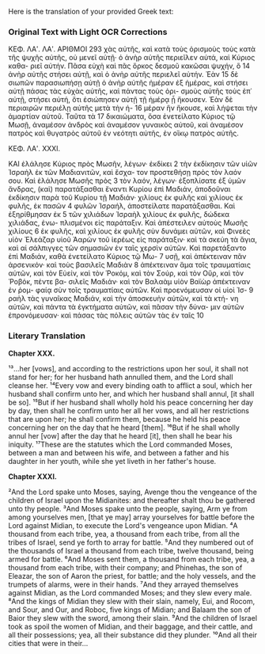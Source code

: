 Here is the translation of your provided Greek text:

### Original Text with Light OCR Corrections

ΚΕΦ. ΛΑʹ. ΛΑʹ. ΑΡΙΘΜΟΙ 293
χὰς αὐτῆς, καὶ κατὰ τοὺς ὁρισμοὺς τοὺς κατὰ τῆς ψυχῆς αὐτῆς,
οὐ μενεῖ αὐτῇ· ὁ ἀνὴρ αὐτῆς περιεῖλεν αὐτά, καὶ Κύριος καθα-
ριεῖ αὐτήν. Πᾶσα εὐχὴ καὶ πᾶς ὅρκος δεσμοῦ κακῶσαι ψυχήν, ὃ 14
ἀνὴρ αὐτῆς στήσει αὐτῇ, καὶ ὁ ἀνὴρ αὐτῆς περιελεῖ αὐτήν. Ἐὰν 15
δὲ σιωπῶν παρασιωπήσῃ αὐτῇ ὁ ἀνὴρ αὐτῆς ἡμέραν ἐξ ἡμέρας,
καὶ στήσει αὐτῇ πάσας τὰς εὐχὰς αὐτῆς, καὶ πάντας τοὺς ὁρι-
σμοὺς αὐτῆς τοὺς ἐπ᾿ αὐτῇ, στήσει αὐτή, ὅτι ἐσιώπησεν αὐτῇ τῇ
ἡμέρᾳ ᾗ ἤκουσεν. Ἐὰν δὲ περιαιρῶν περιέλῃ αὐτῆς μετὰ τὴν ἡ- 16
μέραν ἣν ἤκουσε, καὶ λήψεται τὴν ἁμαρτίαν αὐτοῦ. Ταῦτα τὰ 17
δικαιώματα, ὅσα ἐνετείλατο Κύριος τῷ Μωσῇ, ἀναμέσον ἀνδρὸς
καὶ ἀναμέσον γυναικὸς αὐτοῦ, καὶ ἀναμέσον πατρὸς καὶ θυγατρὸς
αὐτοῦ ἐν νεότητι αὐτῆς, ἐν οἴκῳ πατρὸς αὐτῆς.

ΚΕΦ. ΛΑʹ. XXXI.

ΚΑΙ ἐλάλησε Κύριος πρὸς Μωσῆν, λέγων· ἐκδίκει 2
τὴν ἐκδίκησιν τῶν υἱῶν Ἰσραὴλ ἐκ τῶν Μαδιανιτῶν, καὶ ἔσχα-
τον προστεθήσῃ πρὸς τὸν λαόν σου. Καὶ ἐλάλησε Μωσῆς πρὸς 3
τὸν λαόν, λέγων· ἐξοπλίσατε ἐξ ὑμῶν ἄνδρας, (καὶ) παρατάξασθαι
ἔναντι Κυρίου ἐπὶ Μαδιάν, ἀποδοῦναι ἐκδίκησιν παρὰ τοῦ Κυρίου
τῇ Μαδιάν· χιλίους ἐκ φυλῆς καὶ χιλίους ἐκ φυλῆς, ἐκ πασῶν 4
φυλῶν Ἰσραήλ, ἀποστείλατε παρατάξασθαι. Καὶ ἐξηρίθμησαν ἐκ 5
τῶν χιλιάδων Ἰσραὴλ χιλίους ἐκ φυλῆς, δώδεκα χιλιάδας, ἐνω-
πλισμένοι εἰς παράταξιν. Καὶ ἀπέστειλεν αὐτοὺς Μωσῆς χιλίους 6
ἐκ φυλῆς, καὶ χιλίους ἐκ φυλῆς σὺν δυνάμει αὐτῶν, καὶ Φινεὲς
υἱὸν Ἐλεάζαρ υἱοῦ Ἀαρὼν τοῦ ἱερέως εἰς παράταξιν· καὶ τὰ σκεύη
τὰ ἅγια, καὶ αἱ σάλπιγγες τῶν σημασιῶν ἐν ταῖς χερσὶν αὐτῶν.
Καὶ παρετάξαντο ἐπὶ Μαδιάν, καθὰ ἐνετείλατο Κύριος τῷ Μω- 7
υσῇ, καὶ ἀπέκτειναν πᾶν ἀρσενικόν· καὶ τοὺς βασιλεῖς Μαδιὰν 8
ἀπέκτειναν ἅμα τοῖς τραυματίαις αὐτῶν, καὶ τὸν Εὐείν, καὶ τὸν
Ῥοκόμ, καὶ τὸν Σούρ, καὶ τὸν Οὔρ, καὶ τὸν Ῥοβόκ, πέντε βα-
σιλεῖς Μαδιάν· καὶ τὸν Βαλαὰμ υἱὸν Βαϊὼρ ἀπέκτειναν ἐν ῥομ-
φαίᾳ σὺν τοῖς τραυματίαις αὐτῶν. Καὶ προενόμευσαν οἱ υἱοὶ Ἰσ- 9
ραὴλ τὰς γυναῖκας Μαδιάν, καὶ τὴν ἀποσκευὴν αὐτῶν, καὶ τὰ κτή-
νη αὐτῶν, καὶ πάντα τὰ ἐγκτήματα αὐτῶν, καὶ πᾶσαν τὴν δύνα-
μιν αὐτῶν ἐπρονόμευσαν· καὶ πάσας τὰς πόλεις αὐτῶν τὰς ἐν ταῖς 10

### Literary Translation

**Chapter XXX.**

¹³…her [vows], and according to the restrictions upon her soul, it shall not stand for her; for her husband hath annulled them, and the Lord shall cleanse her.
¹⁴Every vow and every binding oath to afflict a soul, which her husband shall confirm unto her, and which her husband shall annul, [it shall be so].
¹⁵But if her husband shall wholly hold his peace concerning her day by day, then shall he confirm unto her all her vows, and all her restrictions that are upon her; he shall confirm them, because he held his peace concerning her on the day that he heard [them].
¹⁶But if he shall wholly annul her [vow] after the day that he heard [it], then shall he bear his iniquity.
¹⁷These are the statutes which the Lord commanded Moses, between a man and between his wife, and between a father and his daughter in her youth, while she yet liveth in her father's house.

**Chapter XXXI.**

²And the Lord spake unto Moses, saying, Avenge thou the vengeance of the children of Israel upon the Midianites: and thereafter shalt thou be gathered unto thy people.
³And Moses spake unto the people, saying, Arm ye from among yourselves men, [that ye may] array yourselves for battle before the Lord against Midian, to execute the Lord's vengeance upon Midian.
⁴A thousand from each tribe, yea, a thousand from each tribe, from all the tribes of Israel, send ye forth to array for battle.
⁵And they numbered out of the thousands of Israel a thousand from each tribe, twelve thousand, being armed for battle.
⁶And Moses sent them, a thousand from each tribe, yea, a thousand from each tribe, with their company; and Phinehas, the son of Eleazar, the son of Aaron the priest, for battle; and the holy vessels, and the trumpets of alarms, were in their hands.
⁷And they arrayed themselves against Midian, as the Lord commanded Moses; and they slew every male.
⁸And the kings of Midian they slew with their slain, namely, Eui, and Rocom, and Sour, and Our, and Roboc, five kings of Midian; and Balaam the son of Baior they slew with the sword, among their slain.
⁹And the children of Israel took as spoil the women of Midian, and their baggage, and their cattle, and all their possessions; yea, all their substance did they plunder.
¹⁰And all their cities that were in their…